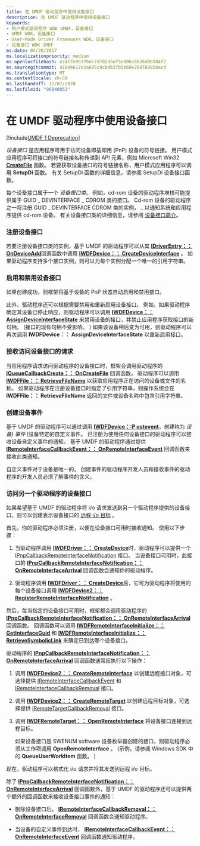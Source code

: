 ```yaml
---
title: 在 UMDF 驱动程序中使用设备接口
description: 在 UMDF 驱动程序中使用设备接口
keywords:
- 用户模式驱动程序 WDK UMDF，设备接口
- UMDF WDK，设备接口
- User-Mode Driver Framework WDK，设备接口
- 设备接口 WDK UMDF
ms.date: 04/20/2017
ms.localizationpriority: medium
ms.openlocfilehash: e7417e9537bdc7d782d5ef5e986c8b26d06984f7
ms.sourcegitcommit: 418e6617e2a695c9cb4b37b5b60e264760858acd
ms.translationtype: MT
ms.contentlocale: zh-CN
ms.lasthandoff: 12/07/2020
ms.locfileid: "96840853"
---
```

# <a name="using-device-interfaces-in-umdf-drivers"></a>在 UMDF 驱动程序中使用设备接口


[!include[UMDF 1 Deprecation](../includes/umdf-1-deprecation.md)]

*设备接口* 是应用程序可用于访问设备即插即用 (PnP) 设备的符号链接。 用户模式应用程序可将接口的符号链接名称传递到 API 元素，例如 Microsoft Win32 [**CreateFile**](/windows/win32/api/fileapi/nf-fileapi-createfilea) 函数。 若要获取设备接口的符号链接名称，用户模式应用程序可以调用 **SetupDi** 函数。 有关 SetupDi 函数的详细信息，请参阅 SetupDi 设备接口函数。

每个设备接口属于一个 *设备接口类*。 例如，cd-rom 设备的驱动程序堆栈可能提供属于 GUID \_ DEVINTERFACE \_ CDROM 类的接口。 Cd-rom 设备的驱动程序之一将注册 GUID \_ DEVINTERFACE CDROM 类的实例， \_ 以通知系统和应用程序提供 cd-rom 设备。 有关设备接口类的详细信息，请参阅 [设备接口简介](../install/overview-of-device-interface-classes.md)。

### <a name="registering-a-device-interface"></a>注册设备接口

若要注册设备接口类的实例，基于 UMDF 的驱动程序可以从其 [**IDriverEntry：： OnDeviceAdd**](/windows-hardware/drivers/ddi/wudfddi/nf-wudfddi-idriverentry-ondeviceadd)回调函数中调用 [**IWDFDevice：： CreateDeviceInterface**](/windows-hardware/drivers/ddi/wudfddi/nf-wudfddi-iwdfdevice-createdeviceinterface) 。 如果驱动程序支持多个接口实例，则可以为每个实例分配一个唯一的引用字符串。

### <a name="enabling-and-disabling-a-device-interface"></a>启用和禁用设备接口

如果创建成功，则框架将基于设备的 PnP 状态自动启用和禁用接口。

此外，驱动程序还可以根据需要禁用和重新启用设备接口。 例如，如果驱动程序确定其设备已停止响应，则驱动程序可以调用 [**IWDFDevice：： AssignDeviceInterfaceState**](/windows-hardware/drivers/ddi/wudfddi/nf-wudfddi-iwdfdevice-assigndeviceinterfacestate) 来禁用设备的接口，并禁止应用程序获取接口的新句柄。  (接口的现有句柄不受影响。 ) 如果该设备稍后变为可用，则驱动程序可以再次调用 **IWDFDevice：： AssignDeviceInterfaceState** 以重新启用接口。

### <a name="receiving-requests-to-access-a-device-interface"></a>接收访问设备接口的请求

当应用程序请求访问驱动程序的设备接口时，框架会调用驱动程序的 [**IQueueCallbackCreate：： OnCreateFile**](/windows-hardware/drivers/ddi/wudfddi/nf-wudfddi-iqueuecallbackcreate-oncreatefile) 回调函数。 驱动程序可以调用 [**IWDFFile：： RetrieveFileName**](/windows-hardware/drivers/ddi/wudfddi/nf-wudfddi-iwdffile-retrievefilename) 以获取应用程序正在访问的设备或文件的名称。 如果驱动程序在注册设备接口时指定了引用字符串，则操作系统会在 **IWDFFile：： RetrieveFileName** 返回的文件或设备名称中包含引用字符串。

### <a name="creating-device-events"></a>创建设备事件

基于 UMDF 的驱动程序可以通过调用 [**IWDFDevice：:P ostevent**](/windows-hardware/drivers/ddi/wudfddi/nf-wudfddi-iwdfdevice-postevent)，创建称为 *设备) 事件* (设备特定的自定义事件。 已注册为使用任何设备接口的驱动程序可以接收设备自定义事件的通知。 基于 UMDF 的驱动程序通过提供 [**IRemoteInterfaceCallbackEvent：： OnRemoteInterfaceEvent**](/windows-hardware/drivers/ddi/wudfddi/nf-wudfddi-iremoteinterfacecallbackevent-onremoteinterfaceevent) 回调函数来接收此类通知。

自定义事件对于设备是唯一的。 创建事件的驱动程序开发人员和接收事件的驱动程序的开发人员必须了解事件的含义。

### <a name="accessing-another-drivers-device-interface"></a>访问另一个驱动程序的设备接口

如果希望基于 UMDF 的驱动程序将 i/o 请求发送到另一个驱动程序提供的设备接口，则可以创建表示设备接口的 [远程 i/o 目标](general-i-o-targets-in-umdf.md) 。

首先，你的驱动程序必须注册，以便在设备接口可用时接收通知。 使用以下步骤：

1.  当驱动程序调用 [**IWDFDriver：： CreateDevice**](/windows-hardware/drivers/ddi/wudfddi/nf-wudfddi-iwdfdriver-createdevice)时，驱动程序可以提供一个 [IPnpCallbackRemoteInterfaceNotification](/windows-hardware/drivers/ddi/wudfddi/nn-wudfddi-ipnpcallbackremoteinterfacenotification) 接口。 当设备接口可用时，此接口的 [**IPnpCallbackRemoteInterfaceNotification：： OnRemoteInterfaceArrival**](/windows-hardware/drivers/ddi/wudfddi/nf-wudfddi-ipnpcallbackremoteinterfacenotification-onremoteinterfacearrival) 回调函数会通知你的驱动程序。

2.  驱动程序调用 [**IWDFDriver：： CreateDevice**](/windows-hardware/drivers/ddi/wudfddi/nf-wudfddi-iwdfdriver-createdevice)后，它可为驱动程序将使用的每个设备接口调用 [**IWDFDevice2：： RegisterRemoteInterfaceNotification**](/windows-hardware/drivers/ddi/wudfddi/nf-wudfddi-iwdfdevice2-registerremoteinterfacenotification) 。

然后，每当指定的设备接口可用时，框架都会调用驱动程序的 [**IPnpCallbackRemoteInterfaceNotification：： OnRemoteInterfaceArrival**](/windows-hardware/drivers/ddi/wudfddi/nf-wudfddi-ipnpcallbackremoteinterfacenotification-onremoteinterfacearrival) 回调函数。 回调函数可以调用 [**IWDFRemoteInterfaceInitialize：： GetInterfaceGuid**](/windows-hardware/drivers/ddi/wudfddi/nf-wudfddi-iwdfremoteinterfaceinitialize-getinterfaceguid) 和 [**IWDFRemoteInterfaceInitialize：： RetrieveSymbolicLink**](/windows-hardware/drivers/ddi/wudfddi/nf-wudfddi-iwdfremoteinterfaceinitialize-retrievesymboliclink) 来确定已到达哪个设备接口。

驱动程序的 [**IPnpCallbackRemoteInterfaceNotification：： OnRemoteInterfaceArrival**](/windows-hardware/drivers/ddi/wudfddi/nf-wudfddi-ipnpcallbackremoteinterfacenotification-onremoteinterfacearrival) 回调函数通常应执行以下操作：

1.  调用 [**IWDFDevice2：： CreateRemoteInterface**](/windows-hardware/drivers/ddi/wudfddi/nf-wudfddi-iwdfdevice2-createremoteinterface) 以创建远程接口对象，可选择提供 [IRemoteInterfaceCallbackEvent](/windows-hardware/drivers/ddi/wudfddi/nn-wudfddi-iremoteinterfacecallbackevent) 和 [IRemoteInterfaceCallbackRemoval](/windows-hardware/drivers/ddi/wudfddi/nn-wudfddi-iremoteinterfacecallbackremoval) 接口。

2.  调用 [**IWDFDevice2：： CreateRemoteTarget**](/windows-hardware/drivers/ddi/wudfddi/nf-wudfddi-iwdfdevice2-createremotetarget) 以创建远程目标对象，可选择提供 [IRemoteTargetCallbackRemoval](/windows-hardware/drivers/ddi/wudfddi/nn-wudfddi-iremotetargetcallbackremoval) 接口。

3.  调用 [**IWDFRemoteTarget：： OpenRemoteInterface**](/windows-hardware/drivers/ddi/wudfddi/nf-wudfddi-iwdfremotetarget-openremoteinterface) 将设备接口连接到远程目标。

    如果设备接口是 SWENUM software 设备枚举器创建的接口，则驱动程序必须从工作项调用 **OpenRemoteInterface** 。  (示例，请参阅 Windows SDK 中的 **QueueUserWorkItem** 函数。 ) 

现在，驱动程序可以格式化 i/o 请求并将其发送到远程 i/o 目标。

除了 [**IPnpCallbackRemoteInterfaceNotification：： OnRemoteInterfaceArrival**](/windows-hardware/drivers/ddi/wudfddi/nf-wudfddi-ipnpcallbackremoteinterfacenotification-onremoteinterfacearrival) 回调函数外，基于 UMDF 的驱动程序还可以提供两个额外的回调函数来接收设备接口事件的通知：

-   删除设备接口后， [**IRemoteInterfaceCallbackRemoval：： OnRemoteInterfaceRemoval**](/windows-hardware/drivers/ddi/wudfddi/nf-wudfddi-iremoteinterfacecallbackremoval-onremoteinterfaceremoval) 回调函数会通知驱动程序。

-   当设备的自定义事件到达时， [**IRemoteInterfaceCallbackEvent：： OnRemoteInterfaceEvent**](/windows-hardware/drivers/ddi/wudfddi/nf-wudfddi-iremoteinterfacecallbackevent-onremoteinterfaceevent) 回调函数通知驱动程序。

 


